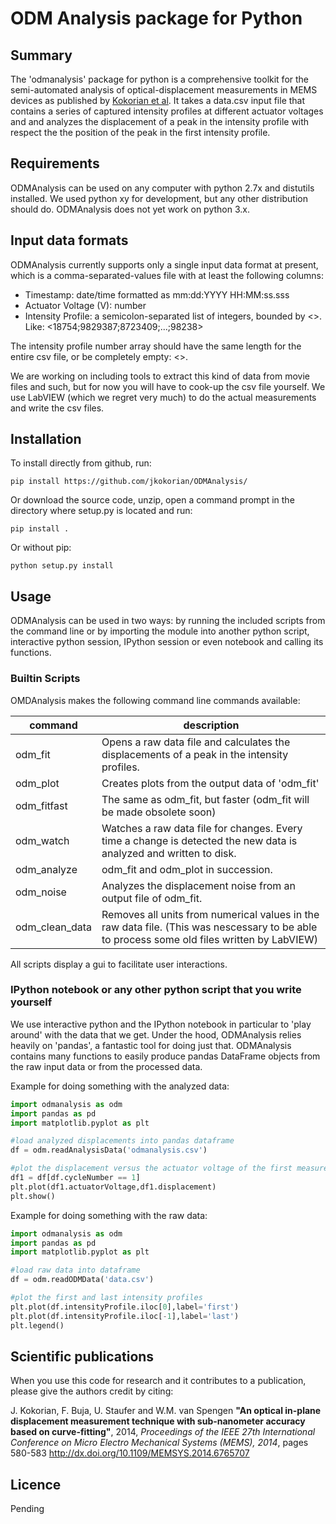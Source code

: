 ODM Analysis package for Python
===============================

Summary
-------

The 'odmanalysis' package for python is a comprehensive toolkit for the semi-automated analysis of optical-displacement measurements in MEMS devices as published by [Kokorian et al][Kokorian2014a]. It takes a data.csv input file that contains a series of captured intensity profiles at different actuator voltages and and analyzes the displacement of a peak in the intensity profile with respect the the position of the peak in the first intensity profile.


Requirements
------------

ODMAnalysis can be used on any computer with python 2.7x and distutils installed. We used python xy for development, but any other distribution should do. ODMAnalysis does not yet work on python 3.x.


Input data formats
------------------

ODMAnalysis currently supports only a single input data format at present, which is a comma-separated-values file with at least the following columns:

* Timestamp: date/time formatted as mm:dd:YYYY HH:MM:ss.sss
* Actuator Voltage (V): number
* Intensity Profile: a semicolon-separated list of integers, bounded by <>. Like: <18754;9829387;8723409;...;98238>

The intensity profile number array should have the same length for the entire csv file, or be completely empty: <>.

We are working on including tools to extract this kind of data from movie files and such, but for now you will have to cook-up the csv file yourself. We use LabVIEW (which we regret very much) to do the actual measurements and write the csv files.


Installation
------------

To install directly from github, run:

```
pip install https://github.com/jkokorian/ODMAnalysis/
```

Or download the source code, unzip, open a command prompt in the directory where setup.py is located and run:

```
pip install .
```

Or without pip:
```
python setup.py install
```

Usage
-----

ODMAnalysis can be used in two ways: by running the included scripts from the command line or by importing the module into another python script, interactive python session, IPython session or even notebook and calling its functions.

### Builtin Scripts ###

OMDAnalysis makes the following command line commands available:

command | description
------- | -----------
odm_fit | Opens a raw data file and calculates the displacements of a peak in the intensity profiles.
odm_plot | Creates plots from the output data of 'odm_fit'
odm_fitfast | The same as odm_fit, but faster (odm_fit will be made obsolete soon)
odm_watch | Watches a raw data file for changes. Every time a change is detected the new data is analyzed and written to disk.
odm_analyze | odm_fit and odm_plot in succession.
odm_noise | Analyzes the displacement noise from an output file of odm_fit.
odm_clean_data | Removes all units from numerical values in the raw data file. (This was nescessary to be able to process some old files written by LabVIEW)

All scripts display a gui to facilitate user interactions. 


### IPython notebook or any other python script that you write yourself ###

We use interactive python and the IPython notebook in particular to 'play around' with the data that we get. Under the hood, ODMAnalysis relies heavily on 'pandas', a fantastic tool for doing just that. ODMAnalysis contains many functions to easily produce pandas DataFrame objects from the raw input data or from the processed data.

Example for doing something with the analyzed data:
```python
import odmanalysis as odm
import pandas as pd
import matplotlib.pyplot as plt

#load analyzed displacements into pandas dataframe
df = odm.readAnalysisData('odmanalysis.csv')

#plot the displacement versus the actuator voltage of the first measurement cycle only
df1 = df[df.cycleNumber == 1]
plt.plot(df1.actuatorVoltage,df1.displacement)
plt.show()
```

Example for doing something with the raw data:
```python
import odmanalysis as odm
import pandas as pd
import matplotlib.pyplot as plt

#load raw data into dataframe
df = odm.readODMData('data.csv')

#plot the first and last intensity profiles
plt.plot(df.intensityProfile.iloc[0],label='first')
plt.plot(df.intensityProfile.iloc[-1],label='last')
plt.legend()
```

Scientific publications
-----------------------

When you use this code for research and it contributes to a publication, please give the authors credit by citing:

J. Kokorian, F. Buja, U. Staufer and W.M. van Spengen
**"An optical in-plane displacement measurement technique with sub-nanometer accuracy based on curve-fitting"**, 2014, _Proceedings of the IEEE 27th International Conference on Micro Electro Mechanical Systems (MEMS), 2014_, pages 580-583
http://dx.doi.org/10.1109/MEMSYS.2014.6765707


Licence
-------

Pending

[Kokorian2014a]: http://dx.doi.org/10.1109/MEMSYS.2014.6765707  "An optical in-plane displacement measurement technique with sub-nanometer accuracy based on curve-fitting"
